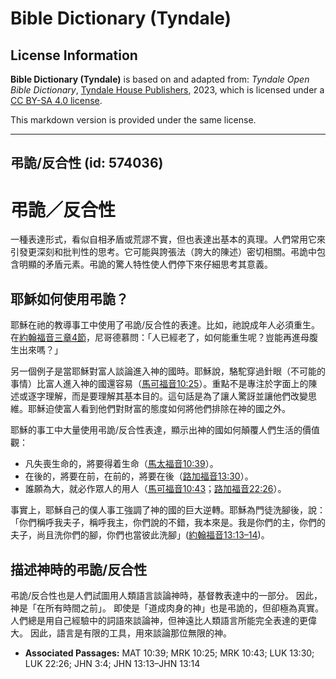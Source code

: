 # Bible Dictionary (Tyndale)

## License Information

**Bible Dictionary (Tyndale)** is based on and adapted from: _Tyndale Open Bible Dictionary_, [Tyndale House Publishers](https://tyndaleopenresources.com/), 2023, which is licensed under a [CC BY-SA 4.0 license](https://creativecommons.org/licenses/by-sa/4.0/legalcode.en).

This markdown version is provided under the same license.



--------------------------------

## 弔詭/反合性 (id: 574036)

弔詭／反合性
======

一種表達形式，看似自相矛盾或荒謬不實，但也表達出基本的真理。人們常用它來引發更深刻和批判性的思考。它可能與誇張法（誇大的陳述）密切相關。弔詭中包含明顯的矛盾元素。弔詭的驚人特性使人們停下來仔細思考其意義。

耶穌如何使用弔詭？
---------

耶穌在祂的教導事工中使用了弔詭/反合性的表達。比如，祂說成年人必須重生。在[約翰福音三章4節](https://ref.ly/John3:4)，尼哥德慕問：「人已經老了，如何能重生呢？豈能再進母腹生出來嗎？」

另一個例子是當耶穌對富人談論進入神的國時。耶穌說，駱駝穿過針眼（不可能的事情）比富人進入神的國還容易（[馬可福音10:25](https://ref.ly/Mark10:25)）。重點不是專注於字面上的陳述或逐字理解，而是要理解其基本目的。這句話是為了讓人驚訝並讓他們改變思維。耶穌迫使富人看到他們對財富的態度如何將他們排除在神的國之外。

耶穌的事工中大量使用弔詭/反合性表達，顯示出神的國如何顛覆人們生活的價值觀：

* 凡失喪生命的，將要得着生命（[馬太福音10:39](https://ref.ly/Matt10:39)）。
* 在後的，將要在前，在前的，將要在後（[路加福音13:30](https://ref.ly/Luke13:30)）。
* 誰願為大，就必作眾人的用人（[馬可福音10:43](https://ref.ly/Mark10:43)；[路加福音22:26](https://ref.ly/Luke22:26)）。

事實上，耶穌自己的僕人事工強調了神的國的巨大逆轉。耶穌為門徒洗腳後，說：「你們稱呼我夫子，稱呼我主，你們說的不錯，我本來是。我是你們的主，你們的夫子，尚且洗你們的腳，你們也當彼此洗腳」([約翰福音13:13–14](https://ref.ly/John13:13-John13:14))。

描述神時的弔詭/反合性
-----------

弔詭/反合性也是人們試圖用人類語言談論神時，基督教表達中的一部分。 因此，神是「在所有時間之前」。 即使是「道成肉身的神」也是弔詭的，但卻極為真實。 人們總是用自己經驗中的詞語來談論神，但神遠比人類語言所能完全表達的更偉大。 因此，語言是有限的工具，用來談論那位無限的神。

* **Associated Passages:** MAT 10:39; MRK 10:25; MRK 10:43; LUK 13:30; LUK 22:26; JHN 3:4; JHN 13:13–JHN 13:14

